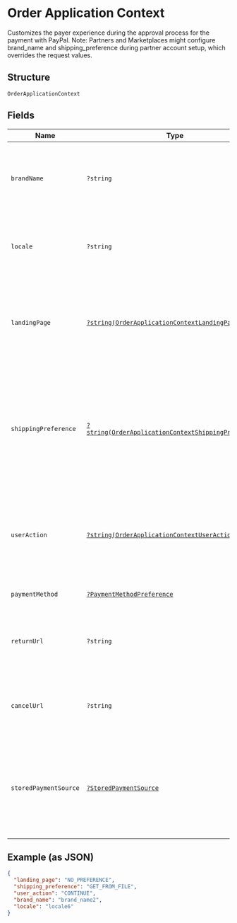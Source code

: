 
# Order Application Context

Customizes the payer experience during the approval process for the payment with PayPal. Note: Partners and Marketplaces might configure brand_name and shipping_preference during partner account setup, which overrides the request values.

## Structure

`OrderApplicationContext`

## Fields

| Name | Type | Tags | Description | Getter | Setter |
|  --- | --- | --- | --- | --- | --- |
| `brandName` | `?string` | Optional | DEPRECATED. The label that overrides the business name in the PayPal account on the PayPal site. The fields in `application_context` are now available in the `experience_context` object under the `payment_source` which supports them (eg. `payment_source.paypal.experience_context.brand_name`). Please specify this field in the `experience_context` object instead of the `application_context` object.<br>**Constraints**: *Minimum Length*: `1`, *Maximum Length*: `127` | getBrandName(): ?string | setBrandName(?string brandName): void |
| `locale` | `?string` | Optional | The [language tag](https://tools.ietf.org/html/bcp47#section-2) for the language in which to localize the error-related strings, such as messages, issues, and suggested actions. The tag is made up of the [ISO 639-2 language code](https://www.loc.gov/standards/iso639-2/php/code_list.php), the optional [ISO-15924 script tag](https://www.unicode.org/iso15924/codelists.html), and the [ISO-3166 alpha-2 country code](/api/rest/reference/country-codes/) or [M49 region code](https://unstats.un.org/unsd/methodology/m49/).<br>**Constraints**: *Minimum Length*: `2`, *Maximum Length*: `10`, *Pattern*: `^[a-z]{2}(?:-[A-Z][a-z]{3})?(?:-(?:[A-Z]{2}\|[0-9]{3}))?$` | getLocale(): ?string | setLocale(?string locale): void |
| `landingPage` | [`?string(OrderApplicationContextLandingPage)`](../../doc/models/order-application-context-landing-page.md) | Optional | DEPRECATED. DEPRECATED. The type of landing page to show on the PayPal site for customer checkout.  The fields in `application_context` are now available in the `experience_context` object under the `payment_source` which supports them (eg. `payment_source.paypal.experience_context.landing_page`). Please specify this field in the `experience_context` object instead of the `application_context` object.<br>**Default**: `OrderApplicationContextLandingPage::NO_PREFERENCE`<br>**Constraints**: *Minimum Length*: `1`, *Maximum Length*: `13`, *Pattern*: `^[0-9A-Z_]+$` | getLandingPage(): ?string | setLandingPage(?string landingPage): void |
| `shippingPreference` | [`?string(OrderApplicationContextShippingPreference)`](../../doc/models/order-application-context-shipping-preference.md) | Optional | DEPRECATED. DEPRECATED. The shipping preference: Displays the shipping address to the customer. Enables the customer to choose an address on the PayPal site. Restricts the customer from changing the address during the payment-approval process. .  The fields in `application_context` are now available in the `experience_context` object under the `payment_source` which supports them (eg. `payment_source.paypal.experience_context.shipping_preference`). Please specify this field in the `experience_context` object instead of the `application_context` object.<br>**Default**: `OrderApplicationContextShippingPreference::GET_FROM_FILE`<br>**Constraints**: *Minimum Length*: `1`, *Maximum Length*: `20`, *Pattern*: `^[0-9A-Z_]+$` | getShippingPreference(): ?string | setShippingPreference(?string shippingPreference): void |
| `userAction` | [`?string(OrderApplicationContextUserAction)`](../../doc/models/order-application-context-user-action.md) | Optional | DEPRECATED. Configures a Continue or Pay Now checkout flow.  The fields in `application_context` are now available in the `experience_context` object under the `payment_source` which supports them (eg. `payment_source.paypal.experience_context.user_action`). Please specify this field in the `experience_context` object instead of the `application_context` object.<br>**Default**: `OrderApplicationContextUserAction::CONTINUE_`<br>**Constraints**: *Minimum Length*: `1`, *Maximum Length*: `8`, *Pattern*: `^[0-9A-Z_]+$` | getUserAction(): ?string | setUserAction(?string userAction): void |
| `paymentMethod` | [`?PaymentMethodPreference`](../../doc/models/payment-method-preference.md) | Optional | The customer and merchant payment preferences. | getPaymentMethod(): ?PaymentMethodPreference | setPaymentMethod(?PaymentMethodPreference paymentMethod): void |
| `returnUrl` | `?string` | Optional | DEPRECATED. The URL where the customer is redirected after the customer approves the payment. The fields in `application_context` are now available in the `experience_context` object under the `payment_source` which supports them (eg. `payment_source.paypal.experience_context.return_url`). Please specify this field in the `experience_context` object instead of the `application_context` object. | getReturnUrl(): ?string | setReturnUrl(?string returnUrl): void |
| `cancelUrl` | `?string` | Optional | DEPRECATED. The URL where the customer is redirected after the customer cancels the payment. The fields in `application_context` are now available in the `experience_context` object under the `payment_source` which supports them (eg. `payment_source.paypal.experience_context.cancel_url`). Please specify this field in the `experience_context` object instead of the `application_context` object. | getCancelUrl(): ?string | setCancelUrl(?string cancelUrl): void |
| `storedPaymentSource` | [`?StoredPaymentSource`](../../doc/models/stored-payment-source.md) | Optional | Provides additional details to process a payment using a `payment_source` that has been stored or is intended to be stored (also referred to as stored_credential or card-on-file). Parameter compatibility: `payment_type=ONE_TIME` is compatible only with `payment_initiator=CUSTOMER`. `usage=FIRST` is compatible only with `payment_initiator=CUSTOMER`. `previous_transaction_reference` or `previous_network_transaction_reference` is compatible only with `payment_initiator=MERCHANT`. Only one of the parameters - `previous_transaction_reference` and `previous_network_transaction_reference` - can be present in the request. | getStoredPaymentSource(): ?StoredPaymentSource | setStoredPaymentSource(?StoredPaymentSource storedPaymentSource): void |

## Example (as JSON)

```json
{
  "landing_page": "NO_PREFERENCE",
  "shipping_preference": "GET_FROM_FILE",
  "user_action": "CONTINUE",
  "brand_name": "brand_name2",
  "locale": "locale6"
}
```

